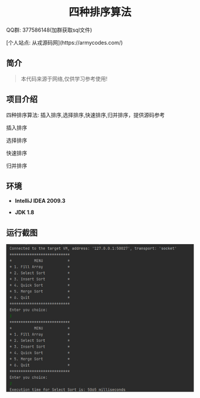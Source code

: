 <p><h1 align="center">四种排序算法</h1></p>

<p>QQ群: 377586148(加群获取sql文件)</p>
<p> [个人站点: 从戎源码网](https://armycodes.com/)</p>

## 简介

> 本代码来源于网络,仅供学习参考使用!
>

## 项目介绍
四种排序算法: 插入排序,选择排序,快速排序,归并排序，提供源码参考

<p>插入排序</p>
<p>选择排序</p>
<p>快速排序</p>
<p>归并排序</p>

## 环境

- <b>IntelliJ IDEA 2009.3</b>

- <b>JDK 1.8</b>


## 运行截图
![](screenshot/1.png)
